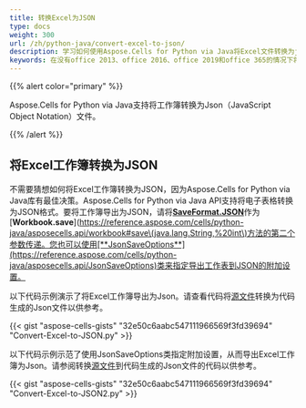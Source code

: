 ```yaml
---
title: 转换Excel为JSON
type: docs
weight: 300
url: /zh/python-java/convert-excel-to-json/
description: 学习如何使用Aspose.Cells for Python via Java将Excel文件转换为json。
keywords: 在没有office 2013、office 2016、office 2019和office 365的情况下将工作簿导出为JSON
---
```


{{% alert color="primary" %}}

Aspose.Cells for Python via Java支持将工作簿转换为Json（JavaScript Object Notation）文件。

{{% /alert %}}

## **将Excel工作簿转换为JSON**

不需要猜想如何将Excel工作簿转换为JSON，因为Aspose.Cells for Python via Java库有最佳决策。Aspose.Cells for Python via Java API支持将电子表格转换为JSON格式。要将工作簿导出为JSON，请将[**SaveFormat.JSON**](https://reference.aspose.com/cells/python-java/asposecells.api/saveformat)作为[**Workbook.save**](https://reference.aspose.com/cells/python-java/asposecells.api/workbook#save\(java.lang.String,%20int\)方法的第二个参数传递。您也可以使用[**JsonSaveOptions**](https://reference.aspose.com/cells/python-java/asposecells.api/JsonSaveOptions)类来指定导出工作表到JSON的附加设置。

以下代码示例演示了将Excel工作簿导出为Json。请查看代码将[源文件](sample.xlsx)转换为代码生成的Json文件以供参考。

{{< gist "aspose-cells-gists" "32e50c6aabc547111966569f3fd39694" "Convert-Excel-to-JSON.py" >}}

以下代码示例示范了使用JsonSaveOptions类指定附加设置，从而导出Excel工作簿为Json。请参阅转换[源文件](sample.xlsx)到代码生成的Json文件的代码以供参考。

{{< gist "aspose-cells-gists" "32e50c6aabc547111966569f3fd39694" "Convert-Excel-to-JSON2.py" >}}

